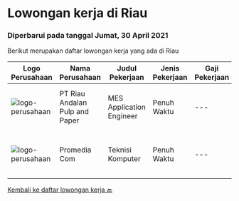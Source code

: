 
  # Lowongan kerja di Riau

  ### Diperbarui pada tanggal Jumat, 30 April 2021

  Berikut merupakan daftar lowongan kerja yang ada di Riau

  |Logo Perusahaan | Nama Perusahaan | Judul Pekerjaan | Jenis Pekerjaan | Gaji Pekerjaan | Lokasi | Deskripsi | Tanggal diunggah | Pranala |
  | -------------- | --------------- | --------------- | --------- | --------- | -------------- | ------- | ----------- | ----------- |
  |![logo-perusahaan](https://image-service-cdn.seek.com.au/783edc11a78bfe6c7e138f4d166b390dfd0cb380/ee4dce1061f3f616224767ad58cb2fc751b8d2dc)|PT Riau Andalan Pulp and Paper|MES Application Engineer|Penuh Waktu|---|Riau|Education:·        Bachelor Degree in Computer and Information Sciences Experience:·        Managing or/and supporting Manufacturing Execution System...|Senin, 26 April 2021|https://www.jobstreet.co.id/id/job/mes-application-engineer-3516969?token=0~d3e3b203-fdd2-4b72-a4e2-d9775a2cc49d&sectionRank=1&jobId=jobstreet-id-job-3516969|
|![logo-perusahaan](https://us.123rf.com/450wm/pavelstasevich/pavelstasevich1811/pavelstasevich181101027/112815900-stock-vector-no-image-available-icon-flat-vector.jpg?ver=6)|Promedia Com|Teknisi Komputer|Penuh Waktu|---|Pekanbaru|Kualifikasi: Usia maksimal 35 tahun  Pendidikan minimal SMA / SMK  Memiliki pengalaman minimal 2 tahun  Menguasai perbaikan software dan hardware ...|Kamis, 08 April 2021|https://www.jobstreet.co.id/id/job/teknisi-komputer-3501562?token=0~d3e3b203-fdd2-4b72-a4e2-d9775a2cc49d&sectionRank=2&jobId=jobstreet-id-job-3501562|


  [Kembali ke daftar lowongan kerja 🔙](../README.md#daftar-lowongan-kerja)
  